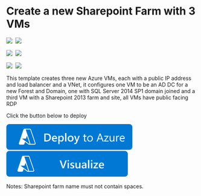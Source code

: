 # Create a new Sharepoint Farm with 3 VMs

<IMG SRC="https://azurequickstartsservice.blob.core.windows.net/badges/sharepoint-three-vm/PublicLastTestDate.svg" />&nbsp;
<IMG SRC="https://azurequickstartsservice.blob.core.windows.net/badges/sharepoint-three-vm/PublicDeployment.svg" />&nbsp;

<IMG SRC="https://azurequickstartsservice.blob.core.windows.net/badges/sharepoint-three-vm/FairfaxLastTestDate.svg" />&nbsp;
<IMG SRC="https://azurequickstartsservice.blob.core.windows.net/badges/sharepoint-three-vm/FairfaxDeployment.svg" />&nbsp;

<IMG SRC="https://azurequickstartsservice.blob.core.windows.net/badges/sharepoint-three-vm/BestPracticeResult.svg" />&nbsp;
<IMG SRC="https://azurequickstartsservice.blob.core.windows.net/badges/sharepoint-three-vm/CredScanResult.svg" />&nbsp;

This template creates three new Azure VMs, each with a public IP address and load balancer and a VNet, it configures one VM to be an AD DC for a new Forest and Domain, one with SQL Server 2014 SP1 domain joined and a third VM with a Sharepoint 2013 farm and site, all VMs have public facing RDP

Click the button below to deploy

<a href="https://portal.azure.com/#create/Microsoft.Template/uri/https%3A%2F%2Fraw.githubusercontent.com%2FAzure%2Fazure-quickstart-templates%2Fmaster%2Fsharepoint-three-vm%2Fazuredeploy.json" target="_blank">
    <img src="https://raw.githubusercontent.com/Azure/azure-quickstart-templates/master/1-CONTRIBUTION-GUIDE/images/deploytoazure.svg"/>
</a>
<a href="http://armviz.io/#/?load=https%3A%2F%2Fraw.githubusercontent.com%2FAzure%2Fazure-quickstart-templates%2Fmaster%2Fsharepoint-three-vm%2Fazuredeploy.json" target="_blank">
    <img src="https://raw.githubusercontent.com/Azure/azure-quickstart-templates/master/1-CONTRIBUTION-GUIDE/images/visualizebutton.svg"/>
</a>

Notes: Sharepoint farm name must not contain spaces.


